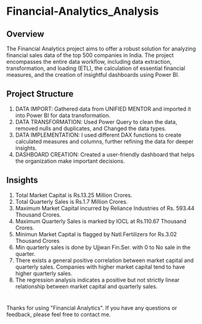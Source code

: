 # Financial-Analytics_Analysis
## Overview
The Financial Analytics project aims to offer a robust solution for analyzing financial sales data of the top 500 companies in India.
The project encompasses the entire data workflow, including data extraction, transformation, and loading (ETL), the calculation of essential financial measures, and the creation of insightful dashboards using Power BI.

## Project Structure
1. DATA IMPORT: Gathered data from UNIFIED MENTOR and imported it into Power BI for data transformation.
2. DATA TRANSFORMATION: Used Power Query to clean the data, removed nulls and duplicates, and Changed the data types.
3. DATA IMPLEMENTATION: I used different DAX functions to create calculated measures and columns, further refining the data for deeper insights.
4. DASHBOARD CREATION: Created a user-friendly dashboard that helps the organization make important decisions.

## Insights
1. Total Market Capital is Rs.13.25 Million Crores.
2. Total Quarterly Sales  is Rs.1.7 Million Crores.
3. Maximum Market Capital incurred by Reliance Industries of Rs. 593.44 Thousand Crores.
4. Maximum Quarterly Sales is marked by IOCL at Rs.110.67 Thousand Crores.
5. Minimun Market Capital is flagged by Natl.Fertilizers for Rs.3.02 Thousand Crores
6. Min quarterly sales is done by Ujjwan Fin.Ser. with 0 to No sale in the quarter.
7. There exists a general positive correlation between market capital and quarterly sales. Companies with higher market capital tend to have higher quarterly sales.
8. The regression analysis indicates a positive but not strictly linear relationship between market capital and quarterly sales. 

#
 Thanks for using "Financial Analytics". If you have any questions or feedback, please feel free to contact me.
